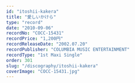 ```yaml
---
id: "itoshii-kakera"
title: "愛しいかけら"
type: "record"
date: "2010-09-06"
recordNo: "COCC-15431"
recordPrice: "1,200円"
recordReleaseDate: "2002.07.20"
recordPublisher: "COLUMBIA MUSIC ENTERTAINMENT"
recordType: "1st Maxi Single"
order: 301
slug: "/discography/itoshii-kakera"
coverImage: "COCC-15431.jpg"
---
```



